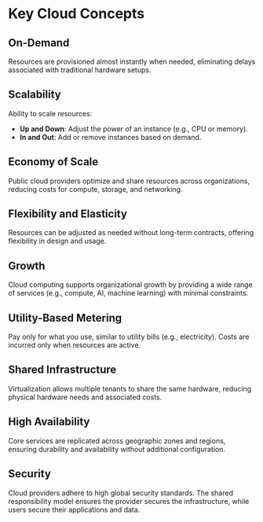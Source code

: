 # Key Cloud Concepts

## On-Demand

Resources are provisioned almost instantly when needed, eliminating delays associated with traditional hardware setups.

## Scalability

Ability to scale resources:

- **Up and Down**: Adjust the power of an instance (e.g., CPU or memory).
- **In and Out**: Add or remove instances based on demand.

## Economy of Scale

Public cloud providers optimize and share resources across organizations, reducing costs for compute, storage, and networking.

## Flexibility and Elasticity

Resources can be adjusted as needed without long-term contracts, offering flexibility in design and usage.

## Growth

Cloud computing supports organizational growth by providing a wide range of services (e.g., compute, AI, machine learning) with minimal constraints.

## Utility-Based Metering

Pay only for what you use, similar to utility bills (e.g., electricity). Costs are incurred only when resources are active.

## Shared Infrastructure

Virtualization allows multiple tenants to share the same hardware, reducing physical hardware needs and associated costs.

## High Availability

Core services are replicated across geographic zones and regions, ensuring durability and availability without additional configuration.

## Security

Cloud providers adhere to high global security standards. The shared responsibility model ensures the provider secures the infrastructure, while users secure their applications and data.

